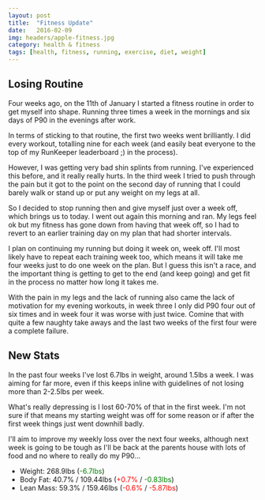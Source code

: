 ```yaml
---
layout: post
title:  "Fitness Update"
date:   2016-02-09
img: headers/apple-fitness.jpg
category: health & fitness
tags: [health, fitness, running, exercise, diet, weight]
---
```


## Losing Routine
Four weeks ago, on the 11th of January I started a fitness routine in order to get myself into shape. Running three times a week in the mornings and six days of P90 in the evenings after work. 

In terms of sticking to that routine, the first two weeks went brilliantly. I did every workout, totalling nine for each week (and easily beat everyone to the top of my RunKeeper leaderboard ;) in the process). 

However, I was getting very bad shin splints from running. I've experienced this before, and it really really hurts. In the third week I tried to push through the pain but it got to the point on the second day of running that I could barely walk or stand up or put any weight on my legs at all. 

So I decided to stop running then and give myself just over a week off, which brings us to today. I went out again this morning and ran. My legs feel ok but my fitness has gone down from having that week off, so I had to revert to an earlier training day on my plan that had shorter intervals. 

I plan on continuing my running but doing it week on, week off. I'll most likely have to repeat each training week too, which means it will take me four weeks just to do one week on the plan. But I guess this isn't a race, and the important thing is getting to get to the end (and keep going) and get fit in the process no matter how long it takes me. 

With the pain in my legs and the lack of running also came the lack of motivation for my evening workouts, in week three I only did P90 four out of six times and in week four it was worse with just twice. Comine that with quite a few naughty take aways and the last two weeks of the first four were a complete failure. 

## New Stats
In the past four weeks I've lost 6.7lbs in weight, around 1.5lbs a week. I was aiming for far more, even if this keeps inline with guidelines of not losing more than 2-2.5lbs per week. 

What's really depressing is I lost 60-70% of that in the first week. I'm not sure if that means my starting weight was off for some reason or if after the first week things just went downhill badly. 

I'll aim to improve my weekly loss over the next four weeks, although next week is going to be tough as I'll be back at the parents house with lots of food and no where to really do my P90...

- Weight: 268.9lbs (<span style="color: green;">-6.7lbs</span>)
- Body Fat: 40.7% / 109.44lbs (<span style="color: red;">+0.7%</span> / <span style="color: green;">-0.83lbs</span>)
- Lean Mass: 59.3% / 159.46lbs (<span style="color: red;">-0.6%</span> / <span style="color: red;">-5.87lbs</span>)